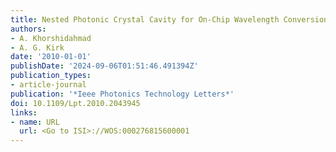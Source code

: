 ```yaml
---
title: Nested Photonic Crystal Cavity for On-Chip Wavelength Conversion
authors:
- A. Khorshidahmad
- A. G. Kirk
date: '2010-01-01'
publishDate: '2024-09-06T01:51:46.491394Z'
publication_types:
- article-journal
publication: '*Ieee Photonics Technology Letters*'
doi: 10.1109/Lpt.2010.2043945
links:
- name: URL
  url: <Go to ISI>://WOS:000276815600001
---
```

